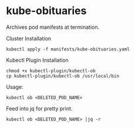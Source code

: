 # kube-obituaries
Archives pod manifests at termination.

Cluster Installation
```
kubectl apply -f manifests/kube-obituaries.yaml
```

Kubectl Plugin Installation
```
chmod +x kubectl-plugin/kubectl-ob
cp kubectl-plugin/kubectl-ob /usr/local/bin
```

Usage:
```
kubectl ob <DELETED_POD_NAME>
```
Feed into jq for pretty print.
```
kubectl ob <DELETED_POD_NAME> |jq -r
```

